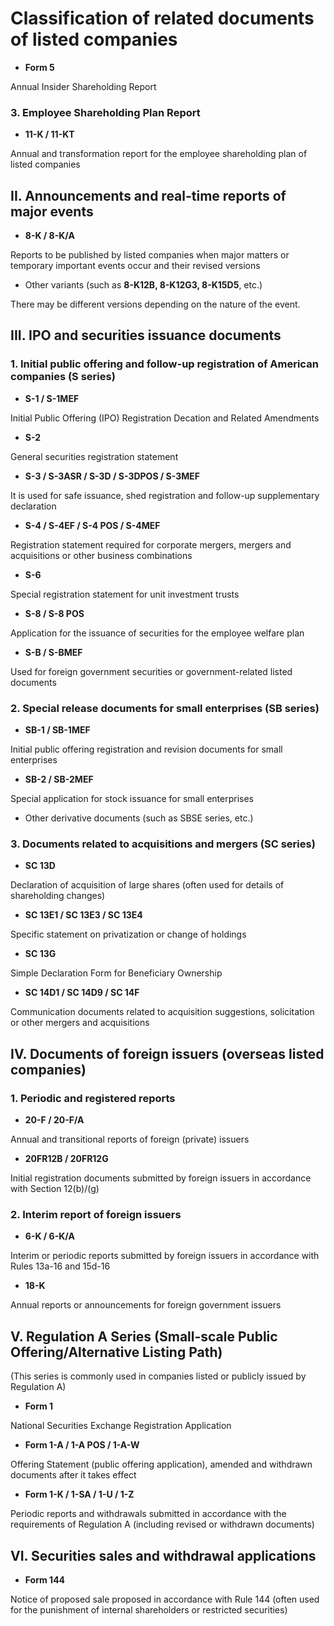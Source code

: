 # Classification of related documents of listed companies

- **Form 5**

Annual Insider Shareholding Report

### 3. Employee Shareholding Plan Report

- **11-K / 11-KT**

Annual and transformation report for the employee shareholding plan of listed companies

## II. Announcements and real-time reports of major events

- **8-K / 8-K/A**

Reports to be published by listed companies when major matters or temporary important events occur and their revised versions

- Other variants (such as **8-K12B, 8-K12G3, 8-K15D5**, etc.)

There may be different versions depending on the nature of the event.

## III. IPO and securities issuance documents

### 1. Initial public offering and follow-up registration of American companies (S series)

- **S-1 / S-1MEF**

Initial Public Offering (IPO) Registration Decation and Related Amendments

- **S-2**

General securities registration statement

- **S-3 / S-3ASR / S-3D / S-3DPOS / S-3MEF**

It is used for safe issuance, shed registration and follow-up supplementary declaration

- **S-4 / S-4EF / S-4 POS / S-4MEF**

Registration statement required for corporate mergers, mergers and acquisitions or other business combinations

- **S-6**

Special registration statement for unit investment trusts

- **S-8 / S-8 POS**

Application for the issuance of securities for the employee welfare plan

- **S-B / S-BMEF**

Used for foreign government securities or government-related listed documents

### 2. Special release documents for small enterprises (SB series)

- **SB-1 / SB-1MEF**

Initial public offering registration and revision documents for small enterprises

- **SB-2 / SB-2MEF**

Special application for stock issuance for small enterprises

- Other derivative documents (such as SBSE series, etc.)

### 3. Documents related to acquisitions and mergers (SC series)

- **SC 13D**

Declaration of acquisition of large shares (often used for details of shareholding changes)

- **SC 13E1 / SC 13E3 / SC 13E4**

Specific statement on privatization or change of holdings

- **SC 13G**

Simple Declaration Form for Beneficiary Ownership

- **SC 14D1 / SC 14D9 / SC 14F**

Communication documents related to acquisition suggestions, solicitation or other mergers and acquisitions

## IV. Documents of foreign issuers (overseas listed companies)

### 1. Periodic and registered reports

- **20-F / 20-F/A**

Annual and transitional reports of foreign (private) issuers

- **20FR12B / 20FR12G**

Initial registration documents submitted by foreign issuers in accordance with Section 12(b)/(g)

### 2. Interim report of foreign issuers

- **6-K / 6-K/A**

Interim or periodic reports submitted by foreign issuers in accordance with Rules 13a-16 and 15d-16

- **18-K**

Annual reports or announcements for foreign government issuers

## V. Regulation A Series (Small-scale Public Offering/Alternative Listing Path)

(This series is commonly used in companies listed or publicly issued by Regulation A)

- **Form 1**

National Securities Exchange Registration Application

- **Form 1-A / 1-A POS / 1-A-W**

Offering Statement (public offering application), amended and withdrawn documents after it takes effect

- **Form 1-K / 1-SA / 1-U / 1-Z**

Periodic reports and withdrawals submitted in accordance with the requirements of Regulation A (including revised or withdrawn documents)

## VI. Securities sales and withdrawal applications

- **Form 144**

Notice of proposed sale proposed in accordance with Rule 144 (often used for the punishment of internal shareholders or restricted securities)
